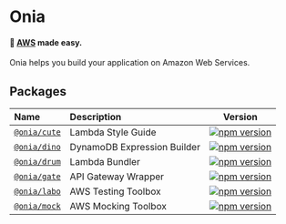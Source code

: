 # Onia

#### 🚀 [AWS](https://aws.amazon.com) made easy.

Onia helps you build your application on Amazon Web Services.

## Packages

| Name                                                                    | Description                 |                                               Version                                               |
|:------------------------------------------------------------------------|:----------------------------|:---------------------------------------------------------------------------------------------------:|
| [`@onia/cute`](https://github.com/spridev/onia/tree/main/packages/cute) | Lambda Style Guide          | [![npm version](https://img.shields.io/npm/v/@onia/cute)](https://www.npmjs.com/package/@onia/cute) |
| [`@onia/dino`](https://github.com/spridev/onia/tree/main/packages/dino) | DynamoDB Expression Builder | [![npm version](https://img.shields.io/npm/v/@onia/dino)](https://www.npmjs.com/package/@onia/dino) |
| [`@onia/drum`](https://github.com/spridev/onia/tree/main/packages/drum) | Lambda Bundler              | [![npm version](https://img.shields.io/npm/v/@onia/drum)](https://www.npmjs.com/package/@onia/drum) |
| [`@onia/gate`](https://github.com/spridev/onia/tree/main/packages/gate) | API Gateway Wrapper         | [![npm version](https://img.shields.io/npm/v/@onia/gate)](https://www.npmjs.com/package/@onia/gate) |
| [`@onia/labo`](https://github.com/spridev/onia/tree/main/packages/labo) | AWS Testing Toolbox         | [![npm version](https://img.shields.io/npm/v/@onia/labo)](https://www.npmjs.com/package/@onia/labo) |
| [`@onia/mock`](https://github.com/spridev/onia/tree/main/packages/mock) | AWS Mocking Toolbox         | [![npm version](https://img.shields.io/npm/v/@onia/mock)](https://www.npmjs.com/package/@onia/mock) |
